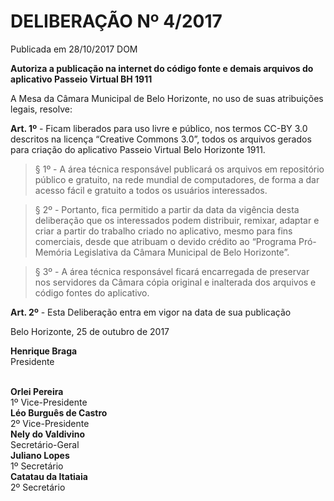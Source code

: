 # DELIBERAÇÃO Nº 4/2017
Publicada em 28/10/2017 DOM
   
   **Autoriza a publicação na internet do código fonte e demais arquivos do aplicativo Passeio Virtual BH 1911**

A Mesa da Câmara Municipal de Belo Horizonte, no uso de suas atribuições legais, resolve:

**Art. 1º** - Ficam liberados para uso livre e público, nos termos CC-BY 3.0 descritos na licença “Creative Commons 3.0”, todos os arquivos gerados para criação do aplicativo Passeio Virtual Belo Horizonte 1911.

  > § 1º - A área técnica responsável publicará os arquivos em repositório público e gratuito, na rede mundial de computadores, de forma a dar acesso fácil e gratuito a todos os usuários interessados.

  > § 2º - Portanto, fica permitido a partir da data da vigência desta deliberação que os interessados podem distribuir, remixar, adaptar e criar a partir do trabalho criado no aplicativo, mesmo para fins comerciais, desde que atribuam o devido crédito ao “Programa Pró-Memória Legislativa da Câmara Municipal de Belo Horizonte”.

   > § 3º - A área técnica responsável ficará encarregada de preservar nos servidores da Câmara cópia original e inalterada dos arquivos e código fontes do aplicativo.

**Art. 2º** - Esta Deliberação entra em vigor na data de sua publicação

Belo Horizonte, 25 de outubro de 2017

**Henrique Braga**
<br>Presidente<br><br>

**Orlei Pereira**
<br>1º Vice-Presidente<br>
**Léo Burguês de Castro**
<br>2º Vice-Presidente<br>
**Nely do Valdivino**
<br>Secretário-Geral<br>
**Juliano Lopes**
<br>1º Secretário<br>
**Catatau da Itatiaia**
<br>2º Secretário
